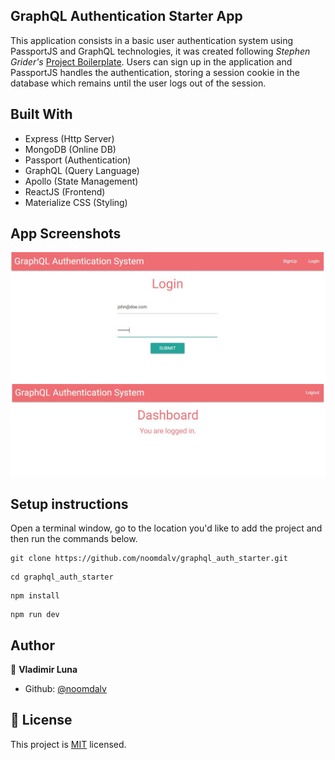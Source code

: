 ## GraphQL Authentication Starter App

This application consists in a basic user authentication system using PassportJS and GraphQL technologies, it was created following <i>Stephen Grider's</i> [Project Boilerplate](https://github.com/stephengrider/auth-graphql-starter).
Users can sign up in the application and PassportJS handles the authentication, storing a session cookie in the database which remains until the user logs out of the session.

## Built With

- Express (Http Server)
- MongoDB (Online DB)
- Passport (Authentication)
- GraphQL (Query Language)
- Apollo (State Management)
- ReactJS (Frontend)
- Materialize CSS (Styling)

## App Screenshots

![screenshot](./client/ss/applogin.JPG)
![screenshot](./client/ss/apploggedin.JPG)

## Setup instructions

Open a terminal window, go to the location you'd like to add the project and then run the commands below.

```console
git clone https://github.com/noomdalv/graphql_auth_starter.git
```

```console
cd graphql_auth_starter
```

```console
npm install
```

```console
npm run dev
```

## Author

👤 **Vladimir Luna**

- Github: [@noomdalv](https://github.com/noomdalv)


## 📝 License

This project is [MIT](lic.url) licensed.
